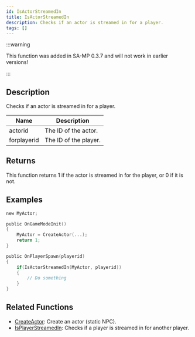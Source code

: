 ```yaml
---
id: IsActorStreamedIn
title: IsActorStreamedIn
description: Checks if an actor is streamed in for a player.
tags: []
---
```


:::warning

This function was added in SA-MP 0.3.7 and will not work in earlier versions!

:::

## Description

Checks if an actor is streamed in for a player.

| Name        | Description           |
| ----------- | --------------------- |
| actorid     | The ID of the actor.  |
| forplayerid | The ID of the player. |

## Returns

This function returns 1 if the actor is streamed in for the player, or 0 if it is not.

## Examples

```c
new MyActor;

public OnGameModeInit()
{
    MyActor = CreateActor(...);
    return 1;
}

public OnPlayerSpawn(playerid)
{
    if(IsActorStreamedIn(MyActor, playerid))
    {
        // Do something
    }
}
```

## Related Functions

- [CreateActor](../../scripting/functions/CreateActor.md): Create an actor (static NPC).
- [IsPlayerStreamedIn](../../scripting/functions/IsPlayerStreamedIn.md): Checks if a player is streamed in for another player.
